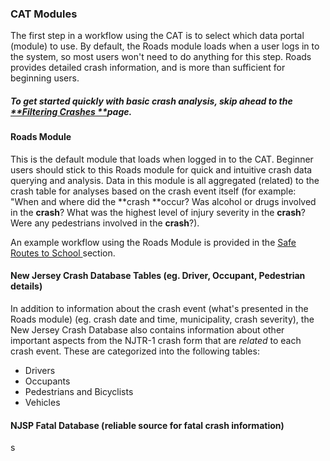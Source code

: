 ### CAT Modules

The first step in a workflow using the CAT is to select which data portal \(module\) to use. By default, the Roads module loads when a user logs in to the system, so most users won't need to do anything for this step. Roads provides detailed crash information, and is more than sufficient for beginning users.

##### To get started quickly with basic crash analysis, skip ahead to the [**Filtering Crashes **](/chapter1/filtering-crashes.md)page. 



#### Roads Module

This is the default module that loads when logged in to the CAT. Beginner users should stick to this Roads module for quick and intuitive crash data querying and analysis. Data in this module is all aggregated \(related\) to the crash table for analyses based on the crash event itself \(for example: "When and where did the **crash **occur? Was alcohol or drugs involved in the **crash**? What was the highest level of injury severity in the **crash**? Were any pedestrians involved in the **crash**?\).

An example workflow using the Roads Module is provided in the [Safe Routes to School ](/safe-routes-to-school.md)section.

#### New Jersey Crash Database Tables \(eg. Driver, Occupant, Pedestrian details\)

In addition to information about the crash event \(what's presented in the Roads module\) \(eg. crash date and time, municipality, crash severity\), the New Jersey Crash Database also contains information about other important aspects from the NJTR-1 crash form that are _related_ to each crash event. These are categorized into the following tables:

* Drivers
* Occupants
* Pedestrians and Bicyclists
* Vehicles 

#### NJSP Fatal Database \(reliable source for fatal crash information\)

s

